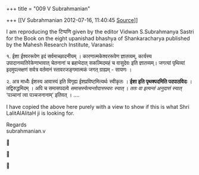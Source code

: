+++
title = "009 V Subrahmanian"

+++
[[V Subrahmanian	2012-07-16, 11:40:45 [Source](https://groups.google.com/g/bvparishat/c/wnKQBvIQFLo)]]



I am reproducing the टिप्पणि given by the editor Vidwan S.Subrahmanya Sastri for the Book on the eight upanishad bhashya of Shankaracharya published by the Mahesh Research Institute, Varanasi:  
  
१. ईशा ईश्वररूपेण इदं सर्वमाच्छादनीयम् । कारणात्मकेश्वररूपेण ज्ञातव्यम्, कार्यस्य उपादानव्यतिरेकेणाभावात् चेतनानां च ब्रहाभेदात् सकल्मिदमहं च वासुदेवः इति ज्ञातव्यम्। जगत्यां पृथिव्यां इदमुपल्स्क्षणं सर्वत्र वर्तमानं स्तावरजङ्गमात्मकं जगत् ग्राह्यम् - सायणः ।  
  
२. अत्र माध्वैः ईशस्य आवास्यं इति विगृह्य ईशप्रविष्टमित्यर्थः स्वीकृतः । **ईशा इति पृथक्पदमिति पदपाठविदः** । तद्विरुद्धमिदम् । अपि च समासपदत्वे *समासस्येत्यन्तोदात्तस्वरः स्यात्* । *ततः वा इत्यन्तं अनुदात्तं स्यात्* ’पञ्चानां त्वा पञ्चजनानाम्’ इतिवत् । ....  
  
I have copied the above here purely with a view to show if this is what Shri LalitAlAlitaH ji is looking for.  
  
Regards  
subrahmanian.v  
  







